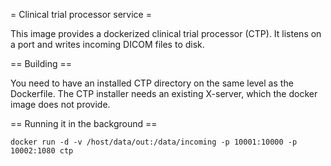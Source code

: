 = Clinical trial processor service =

This image provides a dockerized clinical trial processor (CTP). It listens on a port and writes incoming DICOM files to disk.

== Building ==

You need to have an installed CTP directory on the same level as the Dockerfile. The CTP installer needs an existing X-server, which the docker image does not provide.

== Running it in the background ==

`docker run -d -v /host/data/out:/data/incoming -p 10001:10000 -p 10002:1080 ctp`
